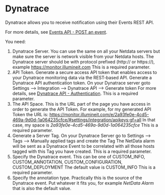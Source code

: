 <!--
---
title: "Dynatrace"
custom_edit_url: https://github.com/netdata/netdata/edit/master/health/notifications/dynatrace/README.md
---
-->

# Dynatrace

Dynatrace allows you to receive notification using their Events REST API.

For more details, see [Events API - POST an event](https://www.dynatrace.com/support/help/extend-dynatrace/dynatrace-api/environment-api/events/post-event/).



You need:

1.  Dynatrace Server. You can use the same on all your Netdata servers but make sure the server is network visible from your Netdata hosts.
The Dynatrace server should be with protocol prefixed (http:// or https://), example https://monitor.illumineit.com
This is a required parameter.
2.  API Token. Generate a secure access API token that enables access to your Dynatrace monitoring data via the REST-based API.
Generate a Dynatrace API authentication token. On your Dynatrace server goto Settings --> Integration --> Dynatrace API --> Generate token
For more details, see [Dynatrace API - Authentication](https://www.dynatrace.com/support/help/extend-dynatrace/dynatrace-api/basics/dynatrace-api-authentication/).
This is a required parameter.
3.  The API Space. This is the URL part of the page you have access in order to generate the API Token. For example, for my generated API Token the URL is:
https://monitor.illumineit.com/e/2a93fe0e-4cd5-469a-9d0d-1a064235cfce/#settings/integration/apikeys;gf=all
In that case, my space is _2a93fe0e-4cd5-469a-9d0d-1a064235cfce_
This is a required parameter.
4. Generate a Server Tag. On your Dynatrace Server go to Settings --> Tags --> Manually applied tags and create the Tag
The NetData alarm will be sent as a Dynatrace Event to be correlated with all those hosts tagged with this Tag you have created.
This is a required parameter.
5. Specify the Dynatrace event. This can be one of CUSTOM_INFO, CUSTOM_ANNOTATION, CUSTOM_CONFIGURATION, CUSTOM_DEPLOYMENT
The default value is CUSTOM_INFO
This is a required parameter.
6. Specify the annotation type. Practically this is the source of the Dynatrace event. Put whatever it fits you, for example 
_NetData Alarm_ that is also the default value.
